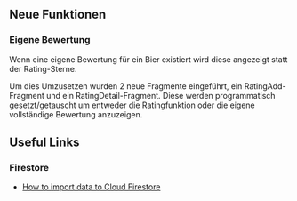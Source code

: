 ## Neue Funktionen

### Eigene Bewertung
Wenn eine eigene Bewertung für ein Bier existiert wird diese angezeigt statt der Rating-Sterne.

Um dies Umzusetzen wurden 2 neue Fragmente eingeführt, ein RatingAdd-Fragment und ein RatingDetail-Fragment. Diese werden programmatisch gesetzt/getauscht um entweder die Ratingfunktion oder die eigene vollständige Bewertung anzuzeigen.

## Useful Links

### Firestore

* [How to import data to Cloud Firestore](https://hackernoon.com/filling-cloud-firestore-with-data-3f67d26bd66e)